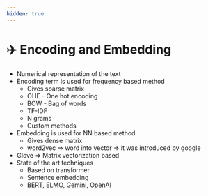 ```yaml
---
hidden: true
---
```


# ✈️ Encoding and Embedding

* Numerical representation of the text
* Encoding term is used for frequency based method
  * Gives sparse matrix
  * OHE - One hot encoding
  * BOW - Bag of words
  * TF-IDF
  * N grams
  * Custom methods
* Embedding is used for NN based method
  * Gives dense matrix
  * word2vec ⇒ word into vector ⇒ it was introduced by google
* Glove ⇒ Matrix vectorization based
* State of the art techniques
  * Based on transformer&#x20;
  * Sentence embedding
  * BERT, ELMO, Gemini, OpenAI
